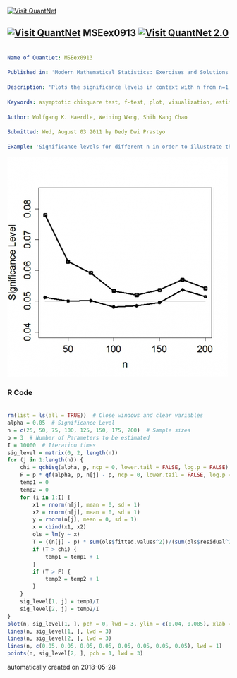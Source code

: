 [<img src="https://github.com/QuantLet/Styleguide-and-FAQ/blob/master/pictures/banner.png" width="888" alt="Visit QuantNet">](http://quantlet.de/)

## [<img src="https://github.com/QuantLet/Styleguide-and-FAQ/blob/master/pictures/qloqo.png" alt="Visit QuantNet">](http://quantlet.de/) **MSEex0913** [<img src="https://github.com/QuantLet/Styleguide-and-FAQ/blob/master/pictures/QN2.png" width="60" alt="Visit QuantNet 2.0">](http://quantlet.de/)

```yaml

Name of QuantLet: MSEex0913

Published in: 'Modern Mathematical Statistics: Exercises and Solutions'

Description: 'Plots the significance levels in context with n from n=1 to n=200.'

Keywords: asymptotic chisquare test, f-test, plot, visualization, estimation

Author: Wolfgang K. Haerdle, Weining Wang, Shih Kang Chao

Submitted: Wed, August 03 2011 by Dedy Dwi Prastyo

Example: 'Significance levels for different n in order to illustrate the exercise.'
```

![Picture1](plot.png)

### R Code
```r

rm(list = ls(all = TRUE))  # Close windows and clear variables
alpha = 0.05  # Significance Level
n = c(25, 50, 75, 100, 125, 150, 175, 200)  # Sample sizes
p = 3  # Number of Parameters to be estimated
I = 10000  # Iteration times
sig_level = matrix(0, 2, length(n))
for (j in 1:length(n)) {
    chi = qchisq(alpha, p, ncp = 0, lower.tail = FALSE, log.p = FALSE)
    F = p * qf(alpha, p, n[j] - p, ncp = 0, lower.tail = FALSE, log.p = FALSE)
    temp1 = 0
    temp2 = 0
    for (i in 1:I) {
        x1 = rnorm(n[j], mean = 0, sd = 1)
        x2 = rnorm(n[j], mean = 0, sd = 1)
        y = rnorm(n[j], mean = 0, sd = 1)
        x = cbind(x1, x2)
        ols = lm(y ~ x)
        T = ((n[j] - p) * sum(ols$fitted.values^2))/(sum(ols$residual^2))
        if (T > chi) {
            temp1 = temp1 + 1
        }
        if (T > F) {
            temp2 = temp2 + 1
        }
    }
    sig_level[1, j] = temp1/I
    sig_level[2, j] = temp2/I
}
plot(n, sig_level[1, ], pch = 0, lwd = 3, ylim = c(0.04, 0.085), xlab = "n", ylab = "Significance Level", cex.axis = 1.5, cex.lab = 1.5)
lines(n, sig_level[1, ], lwd = 3)
lines(n, sig_level[2, ], lwd = 3)
lines(n, c(0.05, 0.05, 0.05, 0.05, 0.05, 0.05, 0.05, 0.05), lwd = 1)
points(n, sig_level[2, ], pch = 1, lwd = 3) 

```

automatically created on 2018-05-28